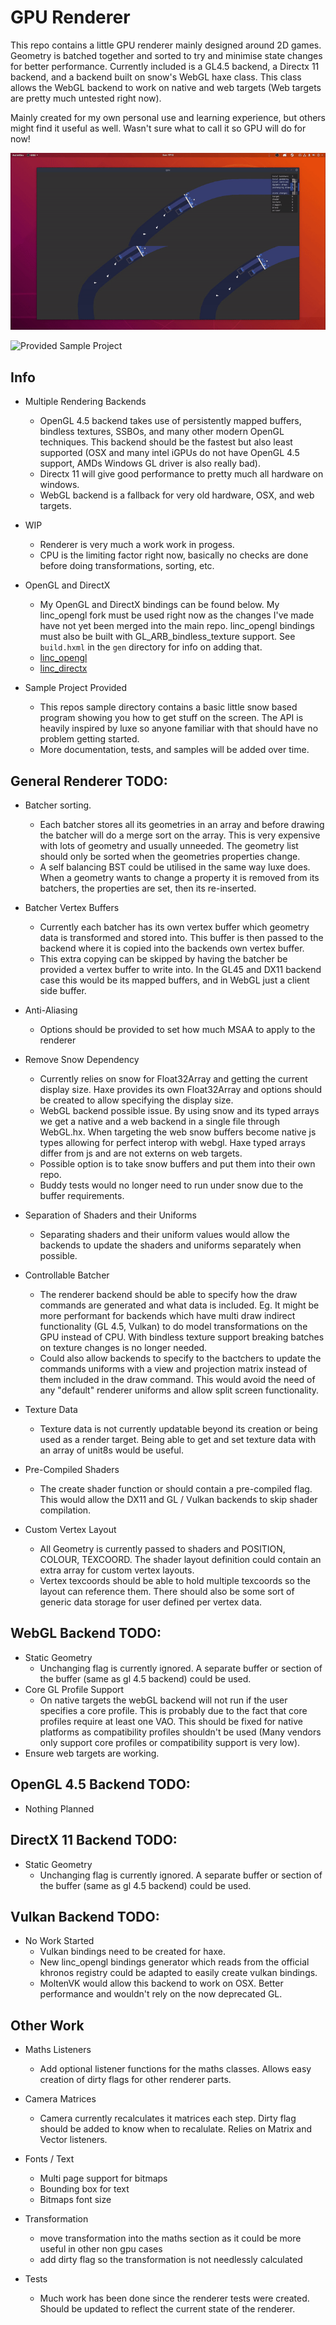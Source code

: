 # GPU Renderer

This repo contains a little GPU renderer mainly designed around 2D games. Geometry is batched together and sorted to try and minimise state changes for better performance. Currently included is a GL4.5 backend, a Directx 11 backend, and a backend built on snow's WebGL haxe class. This class allows the WebGL backend to work on native and web targets (Web targets are pretty much untested right now).

Mainly created for my own personal use and learning experience, but others might find it useful as well. Wasn't sure what to call it so GPU will do for now!

![WIP Game Project](resources/gpu2.gif)

![Provided Sample Project](resources/gpu1.gif)

## Info

* Multiple Rendering Backends
    - OpenGL 4.5 backend takes use of persistently mapped buffers, bindless textures, SSBOs, and many other modern OpenGL techniques. This backend should be the fastest but also least supported (OSX and many intel iGPUs do not have OpenGL 4.5 support, AMDs Windows GL driver is also really bad).
    - Directx 11 will give good performance to pretty much all hardware on windows.
    - WebGL backend is a fallback for very old hardware, OSX, and web targets.

* WIP
    - Renderer is very much a work work in progess.
    - CPU is the limiting factor right now, basically no checks are done before doing transformations, sorting, etc.

* OpenGL and DirectX
    - My OpenGL and DirectX bindings can be found below. My linc_opengl fork must be used right now as the changes I've made have not yet been merged into the main repo. linc_opengl bindings must also be built with GL_ARB_bindless_texture support. See `build.hxml` in the `gen` directory for info on adding that.
    - [linc_opengl](https://github.com/aidan63/linc_opengl)
    - [linc_directx](https://github.com/Aidan63/linc_directx)

* Sample Project Provided
    - This repos sample directory contains a basic little snow based program showing you how to get stuff on the screen. The API is heavily inspired by luxe so anyone familiar with that should have no problem getting started.
    - More documentation, tests, and samples will be added over time.

## General Renderer TODO:

* Batcher sorting.
    - Each batcher stores all its geometries in an array and before drawing the batcher will do a merge sort on the array. This is very expensive with lots of geometry and usually unneeded. The geometry list should only be sorted when the geometries properties change.
    - A self balancing BST could be utilised in the same way luxe does. When a geometry wants to change a property it is removed from its batchers, the properties are set, then its re-inserted.

* Batcher Vertex Buffers
    - Currently each batcher has its own vertex buffer which geometry data is transformed and stored into. This buffer is then passed to the backend where it is copied into the backends own vertex buffer.
    - This extra copying can be skipped by having the batcher be provided a vertex buffer to write into. In the GL45 and DX11 backend case this would be its mapped buffers, and in WebGL just a client side buffer.

* Anti-Aliasing
    - Options should be provided to set how much MSAA to apply to the renderer

* Remove Snow Dependency
    - Currently relies on snow for Float32Array and getting the current display size. Haxe provides its own Float32Array and options should be created to allow specifying the display size.
    - WebGL backend possible issue. By using snow and its typed arrays we get a native and a web backend in a single file through WebGL.hx. When targeting the web snow buffers become native js types allowing for perfect interop with webgl. Haxe typed arrays differ from js and are not externs on web targets.
    - Possible option is to take snow buffers and put them into their own repo.
    - Buddy tests would no longer need to run under snow due to the buffer requirements.

* Separation of Shaders and their Uniforms
    - Separating shaders and their uniform values would allow the backends to update the shaders and uniforms separately when possible.

* Controllable Batcher
    - The renderer backend should be able to specify how the draw commands are generated and what data is included. Eg. It might be more performant for backends which have multi draw indirect functionality (GL 4.5, Vulkan) to do model transformations on the GPU instead of CPU. With bindless texture support breaking batches on texture changes is no longer needed.
    - Could also allow backends to specify to the bactchers to update the commands uniforms with a view and projection matrix instead of them included in the draw command. This would avoid the need of any "default" renderer uniforms and allow split screen functionality.

* Texture Data
    - Texture data is not currently updatable beyond its creation or being used as a render target. Being able to get and set texture data with an array of unit8s would be useful.

* Pre-Compiled Shaders
    - The create shader function or should contain a pre-compiled flag. This would allow the DX11 and GL / Vulkan backends to skip shader compilation.

* Custom Vertex Layout
    - All Geometry is currently passed to shaders and POSITION, COLOUR, TEXCOORD. The shader layout definition could contain an extra array for custom vertex layouts.
    - Vertex texcoords should be able to hold multiple texcoords so the layout can reference them. There should also be some sort of generic data storage for user defined per vertex data.

## WebGL Backend TODO:
* Static Geometry
    - Unchanging flag is currently ignored. A separate buffer or section of the buffer (same as gl 4.5 backend) could be used.
* Core GL Profile Support
    - On native targets the webGL backend will not run if the user specifies a core profile. This is probably due to the fact that core profiles require at least one VAO. This should be fixed for native platforms as compatibility profiles shouldn't be used (Many vendors only support core profiles or compatibility support is very low).
* Ensure web targets are working.

## OpenGL 4.5 Backend TODO:
* Nothing Planned

## DirectX 11 Backend TODO:
* Static Geometry
    - Unchanging flag is currently ignored. A separate buffer or section of the buffer (same as gl 4.5 backend) could be used.

## Vulkan Backend TODO:
* No Work Started
    - Vulkan bindings need to be created for haxe.
    - New linc_opengl bindings generator which reads from the official khronos registry could be adapted to easily create vulkan bindings.
    - MoltenVK would allow this backend to work on OSX. Better performance and wouldn't rely on the now deprecated GL.

## Other Work

* Maths Listeners
    - Add optional listener functions for the maths classes. Allows easy creation of dirty flags for other renderer parts.

* Camera Matrices
    - Camera currently recalculates it matrices each step. Dirty flag should be added to know when to recalulate. Relies on Matrix and Vector listeners.

* Fonts / Text
    - Multi page support for bitmaps
    - Bounding box for text
    - Bitmaps font size

* Transformation
    - move transformation into the maths section as it could be more useful in other non gpu cases
    - add dirty flag so the transformation is not needlessly calculated

* Tests
    - Much work has been done since the renderer tests were created. Should be updated to reflect the current state of the renderer.